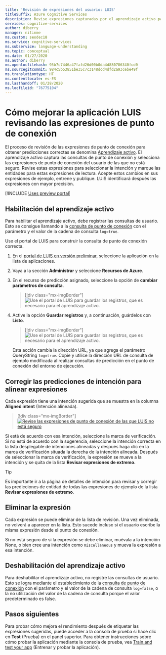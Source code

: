 ```yaml
---
title: 'Revisión de expresiones del usuario: LUIS'
titleSuffix: Azure Cognitive Services
description: Revise expresiones capturadas por el aprendizaje activo para seleccionar la intención y marcar las entidades para las expresiones del mundo real; aceptar cambios, entrenar y publicar.
services: cognitive-services
author: diberry
manager: nitinme
ms.custom: seodec18
ms.service: cognitive-services
ms.subservice: language-understanding
ms.topic: conceptual
ms.date: 01/27/2020
ms.author: diberry
ms.openlocfilehash: 95b7c7446a47fafd26d00b0da4d880786340fcd0
ms.sourcegitcommit: 984c5b53851be35c7c3148dcd4dfd2a93cebe49f
ms.translationtype: HT
ms.contentlocale: es-ES
ms.lasthandoff: 01/28/2020
ms.locfileid: "76775104"
---
```

# <a name="how-to-improve-the-luis-app-by-reviewing-endpoint-utterances"></a>Cómo mejorar la aplicación LUIS revisando las expresiones de punto de conexión

El proceso de revisión de las expresiones de punto de conexión para obtener predicciones correctas se denomina [Aprendizaje activo](luis-concept-review-endpoint-utterances.md). El aprendizaje activo captura las consultas de punto de conexión y selecciona las expresiones de punto de conexión del usuario de las que no está seguro. Revise estas expresiones para seleccionar la intención y marque las entidades para estas expresiones de lectura. Acepte estos cambios en sus expresiones de ejemplo, entrene y publique. LUIS identificará después las expresiones con mayor precisión.

[!INCLUDE [Uses preview portal](includes/uses-portal-preview.md)]

## <a name="enable-active-learning"></a>Habilitación del aprendizaje activo

Para habilitar el aprendizaje activo, debe registrar las consultas de usuario. Esto se consigue llamando a la [consulta de punto de conexión](luis-get-started-create-app.md#query-the-v3-api-prediction-endpoint) con el parámetro y el valor de la cadena de consulta `log=true`.

Use el portal de LUIS para construir la consulta de punto de conexión correcta.

1. En el [portal de LUIS en versión preliminar](https://preview.luis.ai/), seleccione la aplicación en la lista de aplicaciones.
1. Vaya a la sección **Administrar** y seleccione **Recursos de Azure**.
1. En el recurso de predicción asignado, seleccione la opción de **cambiar parámetros de consulta**.

    > [!div class="mx-imgBorder"]
    > ![Use el portal de LUIS para guardar los registros, que es necesario para el aprendizaje activo.](./media/luis-tutorial-review-endpoint-utterances/azure-portal-change-query-url-settings.png)

1. Active la opción **Guardar registros** y, a continuación, guárdelos con **Listo**.

    > [!div class="mx-imgBorder"]
    > ![Use el portal de LUIS para guardar los registros, que es necesario para el aprendizaje activo.](./media/luis-tutorial-review-endpoint-utterances/luis-portal-manage-azure-resource-save-logs.png)

     Esta acción cambia la dirección URL, ya que agrega el parámetro QueryString `log=true`. Copie y utilice la dirección URL de consulta de ejemplo modificada al realizar consultas de predicción en el punto de conexión del entorno de ejecución.

## <a name="correct-intent-predictions-to-align-utterances"></a>Corregir las predicciones de intención para alinear expresiones

Cada expresión tiene una intención sugerida que se muestra en la columna **Aligned intent** (Intención alineada).

> [!div class="mx-imgBorder"]
> [![Revise las expresiones de punto de conexión de las que LUIS no está seguro](./media/label-suggested-utterances/review-endpoint-utterances.png)](./media/label-suggested-utterances/review-endpoint-utterances.png#lightbox)

Si está de acuerdo con esa intención, seleccione la marca de verificación. Si no está de acuerdo con la sugerencia, seleccione la intención correcta en la lista desplegable de intenciones alineadas y después haga clic en la marca de verificación situada la derecha de la intención alineada. Después de seleccionar la marca de verificación, la expresión se mueve a la intención y se quita de la lista **Revisar expresiones de extremo**.

> [!TIP]
> Es importante ir a la página de detalles de intención para revisar y corregir las predicciones de entidad de todas las expresiones de ejemplo de la lista **Revisar expresiones de extremo**.

## <a name="delete-utterance"></a>Eliminar la expresión

Cada expresión se puede eliminar de la lista de revisión. Una vez eliminada, no volverá a aparecer en la lista. Esto sucede incluso si el usuario escribe la misma expresión desde el punto de conexión.

Si no está seguro de si la expresión se debe eliminar, muévala a la intención None, o bien cree una intención como `miscellaneous` y mueva la expresión a esa intención.

## <a name="disable-active-learning"></a>Deshabilitación del aprendizaje activo

Para deshabilitar el aprendizaje activo, no registre las consultas de usuario. Esto se logra mediante el establecimiento de la [consulta de punto de conexión](luis-get-started-create-app.md#query-the-v2-api-prediction-endpoint) con el parámetro y el valor de la cadena de consulta `log=false`, o la no utilización del valor de la cadena de consulta porque el valor predeterminado es false.

## <a name="next-steps"></a>Pasos siguientes

Para probar cómo mejora el rendimiento después de etiquetar las expresiones sugeridas, puede acceder a la consola de prueba si hace clic en **Test** (Prueba) en el panel superior. Para obtener instrucciones sobre cómo probar la aplicación mediante la consola de prueba, vea [Train and test your app](luis-interactive-test.md) (Entrenar y probar la aplicación).
